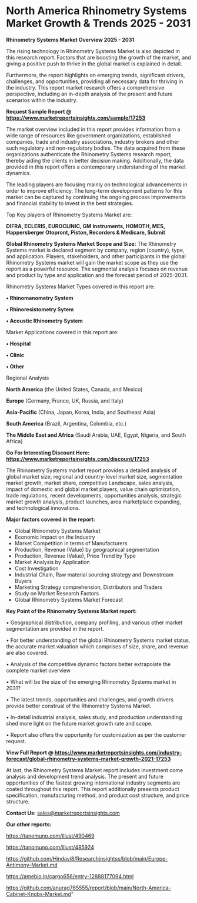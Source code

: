 # North America Rhinometry Systems Market Growth & Trends 2025 - 2031

<Strong> Rhinometry Systems Market Overview 2025 - 2031</strong>

The rising technology in Rhinometry Systems Market is also depicted in this research report. Factors that are boosting the growth of the market, and giving a positive push to thrive in the global market is explained in detail.

Furthermore, the report highlights on emerging trends, significant drivers, challenges, and opportunities, providing all necessary data for thriving in the industry. This report market research offers a comprehensive perspective, including an in-depth analysis of the present and future scenarios within the industry.

<strong>Request Sample Report @ <a href=https://www.marketreportsinsights.com/sample/17253>https://www.marketreportsinsights.com/sample/17253</a></strong>

The market overview included in this report provides information from a wide range of resources like government organizations, established companies, trade and industry associations, industry brokers and other such regulatory and non-regulatory bodies. The data acquired from these organizations authenticate the Rhinometry Systems research report, thereby aiding the clients in better decision making. Additionally, the data provided in this report offers a contemporary understanding of the market dynamics.

The leading players are focusing mainly on technological advancements in order to improve efficiency. The long-term development patterns for this market can be captured by continuing the ongoing process improvements and financial stability to invest in the best strategies.

Top Key players of Rhinometry Systems Market are:

<strong>DIFRA, ECLERIS, EUROCLINIC, GM Instruments, HOMOTH, MES, Happersberger Otopront, Piston, Recorders & Medicare, Submit</strong>

<strong><b>Global Rhinometry Systems Market Scope and Size:</b></strong>
The Rhinometry Systems market is declared segment by company, region (country), type, and application. Players, stakeholders, and other participants in the global Rhinometry Systems market will gain the market scope as they use the report as a powerful resource. The segmental analysis focuses on revenue and product by type and application and the forecast period of 2025-2031.

Rhinometry Systems Market Types covered in this report are:

<strong>• Rhinomanometry System

• Rhinoresistometry Sytem

• Acoustic Rhinometry System</strong>

Market Applications covered in this report are:

<strong>• Hospital

• Clinic

• Other</strong> 

Regional Analysis

<strong>North America</strong> (the United States, Canada, and Mexico)

<strong>Europe</strong> (Germany, France, UK, Russia, and Italy)

<strong>Asia-Pacific</strong> (China, Japan, Korea, India, and Southeast Asia)

<strong>South America</strong> (Brazil, Argentina, Colombia, etc.)

<strong>The Middle East and Africa</strong> (Saudi Arabia, UAE, Egypt, Nigeria, and South Africa)

<strong>Go For Interesting Discount Here: <a href=https://www.marketreportsinsights.com/discount/17253>https://www.marketreportsinsights.com/discount/17253</a></strong>

The Rhinometry Systems market report provides a detailed analysis of global market size, regional and country-level market size, segmentation market growth, market share, competitive Landscape, sales analysis, impact of domestic and global market players, value chain optimization, trade regulations, recent developments, opportunities analysis, strategic market growth analysis, product launches, area marketplace expanding, and technological innovations.

<strong><b>Major factors covered in the report:</b></strong>
<ul>
  <li>Global Rhinometry Systems Market </li>
  <li>Economic Impact on the Industry</li>
  <li>Market Competition in terms of Manufacturers</li>
  <li>Production, Revenue (Value) by geographical segmentation</li>
  <li>Production, Revenue (Value), Price Trend by Type</li>
  <li>Market Analysis by Application</li>
  <li>Cost Investigation</li>
  <li>Industrial Chain, Raw material sourcing strategy and Downstream Buyers</li>
  <li>Marketing Strategy comprehension, Distributors and Traders</li>
  <li>Study on Market Research Factors</li>
  <li>Global Rhinometry Systems Market Forecast</li>
</ul>

<strong><b>Key Point of the Rhinometry Systems Market report:</b></strong>

• Geographical distribution, company profiling, and various other market segmentation are provided in the report.

• For better understanding of the global Rhinometry Systems market status, the accurate market valuation which comprises of size, share, and revenue are also covered.

• Analysis of the competitive dynamic factors better extrapolate the complete market overview

• What will be the size of the emerging Rhinometry Systems market in 2031?

• The latest trends, opportunities and challenges, and growth drivers provide better construal of the Rhinometry Systems Market.

• In-detail industrial analysis, sales study, and production understanding shed more light on the future market growth rate and scope.

• Report also offers the opportunity for customization as per the customer request.

<strong><b>View Full Report @ <a href=https://www.marketreportsinsights.com/industry-forecast/global-rhinometry-systems-market-growth-2021-17253>https://www.marketreportsinsights.com/industry-forecast/global-rhinometry-systems-market-growth-2021-17253</a></b></strong>


At last, the Rhinometry Systems Market report includes investment come analysis and development trend analysis. The present and future opportunities of the fastest growing international industry segments are coated throughout this report. This report additionally presents product specification, manufacturing method, and product cost structure, and price structure.

<strong>Contact Us:</strong>
sales@marketreportsinsights.com

<strong>Our other reports:</strong>

<a href=https://tanomuno.com/illust/490469>https://tanomuno.com/illust/490469</a>

<a href=https://tanomuno.com/illust/485924>https://tanomuno.com/illust/485924</a>

<a href=https://github.com/Hindavi8/Researchinsightss/blob/main/Europe-Antimony-Market.md>https://github.com/Hindavi8/Researchinsightss/blob/main/Europe-Antimony-Market.md</a>

<a href=https://ameblo.jp/cargo656/entry-12888177094.html>https://ameblo.jp/cargo656/entry-12888177094.html</a>

<a href=https://github.com/anurag765555/report/blob/main/North-America-Cabinet-Knobs-Market.md>https://github.com/anurag765555/report/blob/main/North-America-Cabinet-Knobs-Market.md</a>"
